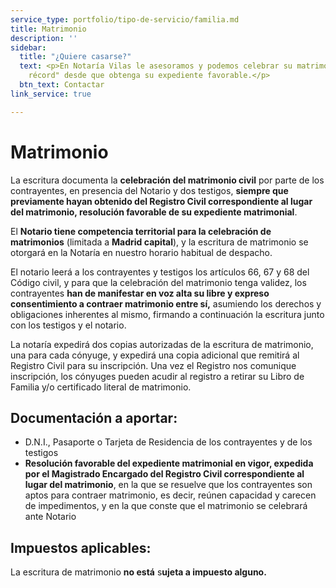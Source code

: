 ```yaml
---
service_type: portfolio/tipo-de-servicio/familia.md
title: Matrimonio
description: ''
sidebar:
  title: "¿Quiere casarse?"
  text: <p>En Notaría Vilas le asesoramos y podemos celebrar su matrimonio en "tiempo
    récord" desde que obtenga su expediente favorable.</p>
  btn_text: Contactar
link_service: true

---
```

# **Matrimonio**

La escritura documenta la **celebración del matrimonio civil** por parte de los contrayentes, en presencia del Notario y dos testigos, **siempre que previamente hayan obtenido del Registro Civil correspondiente al lugar del matrimonio, resolución favorable de su expediente matrimonial**.

El **Notario tiene competencia territorial para la celebración de matrimonios** (limitada a **Madrid capital**), y la escritura de matrimonio se otorgará en la Notaría en nuestro horario habitual de despacho.

El notario leerá a los contrayentes y testigos los artículos 66, 67 y 68 del Código civil, y para que la celebración del matrimonio tenga validez, los contrayentes **han de manifestar en voz alta su libre y expreso consentimiento a contraer matrimonio entre sí,** asumiendo los derechos y obligaciones inherentes al mismo, firmando a continuación la escritura junto con los testigos y el notario.

La notaría expedirá dos copias autorizadas de la escritura de matrimonio, una para cada cónyuge, y expedirá una copia adicional que remitirá al Registro Civil para su inscripción. Una vez el Registro nos comunique inscripción, los cónyuges pueden acudir al registro a retirar su Libro de Familia y/o certificado literal de matrimonio.

## **Documentación a aportar:**

* D.N.I., Pasaporte o Tarjeta de Residencia de los contrayentes y de los testigos
* **Resolución favorable del expediente matrimonial en vigor, expedida por el Magistrado Encargado del Registro Civil correspondiente al lugar del matrimonio**, en la que se resuelve que los contrayentes son aptos para contraer matrimonio, es decir, reúnen capacidad y carecen de impedimentos, y en la que conste que el matrimonio se celebrará ante Notario

## **Impuestos aplicables**:

La escritura de matrimonio **no está** s**ujeta a impuesto alguno.**